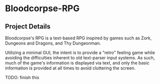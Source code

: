 # Bloodcorpse-RPG

## Project Details
Bloodcorpse's RPG is a text-based RPG inspired by games such as Zork, Dungeons and Dragons, and  Thy Dungeonman.

Utilizing a minimal GUI, the intent is to provide a "retro" feeling game while avoiding the difficulties inherent to old text-parser input systems. As such, much of the game's information is displayed via text, and only the basic information is provided at all times to avoid cluttering the screen.

TODO: finish this
